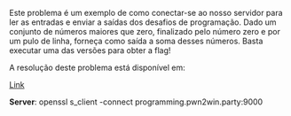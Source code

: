 Este problema é um exemplo de como conectar-se ao nosso servidor para ler as entradas e enviar a saídas dos desafios de programação. Dado um conjunto de números maiores que zero, finalizado pelo número zero e por um pulo de linha, forneça como saída a soma desses números. Basta executar uma das versões para obter a flag!

A resolução deste problema está disponível em: 



[Link](https://static.pwn2win.party/sum-solvers-example-platform_6190c72f9ec33a27adac2529193f486aa89a79e3c5861cda8066d7cd0a4914dd.tar.gz)

**Server**: openssl s_client -connect programming.pwn2win.party:9000
